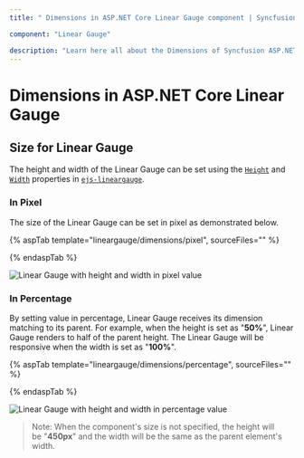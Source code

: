 ```yaml
---
title: " Dimensions in ASP.NET Core Linear Gauge component | Syncfusion "

component: "Linear Gauge"

description: "Learn here all about the Dimensions of Syncfusion ASP.NET Core Linear Gauge component and more."
---
```


# Dimensions in ASP.NET Core Linear Gauge

<!-- markdownlint-disable MD036 -->

## Size for Linear Gauge

The height and width of the Linear Gauge can be set using the [`Height`](https://help.syncfusion.com/cr/aspnetcore-js2/Syncfusion.EJ2.LinearGauge.LinearGauge.html#Syncfusion_EJ2_LinearGauge_LinearGauge_Height) and [`Width`](https://help.syncfusion.com/cr/aspnetcore-js2/Syncfusion.EJ2.LinearGauge.LinearGauge.html#Syncfusion_EJ2_LinearGauge_LinearGauge_Width) properties in [`ejs-lineargauge`](https://help.syncfusion.com/cr/aspnetcore-js2/Syncfusion.EJ2.LinearGauge.LinearGauge.html).

### In Pixel

The size of the Linear Gauge can be set in pixel as demonstrated below.

{% aspTab template="lineargauge/dimensions/pixel", sourceFiles="" %}

{% endaspTab %}

![Linear Gauge with height and width in pixel value](../images/gauge-pixel.png)

### In Percentage

By setting value in percentage, Linear Gauge receives its dimension matching to its parent. For example, when the height is set as "**50%**", Linear Gauge renders to half of the parent height. The Linear Gauge will be responsive when the width is set as "**100%**".

{% aspTab template="lineargauge/dimensions/percentage", sourceFiles="" %}

{% endaspTab %}

![Linear Gauge with height and width in percentage value](../images/gauge-percentage.png)

>Note: When the component's size is not specified, the height will be "**450px**" and the width will be the same as the parent element's width.